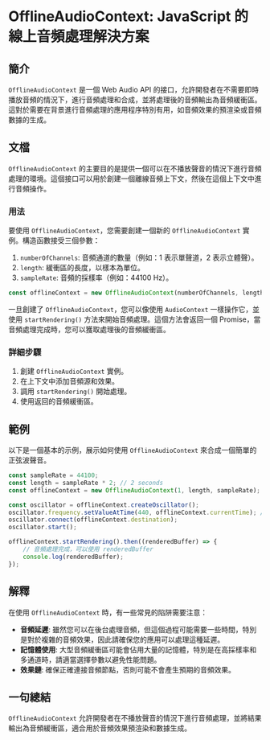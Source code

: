<!--
Meta Description: # OfflineAudioContext: JavaScript 的線上音頻處理解決方案 ## 簡介 `OfflineAudioContext` 是一個 Web Audio API 的接口，允許開發者在不需要即時播放音頻的情況下，進行音頻處理和合成，並將處理後的音頻輸出為音頻緩衝區。這對於需要在背...
Meta Keywords: offlineaudiocontext, offlinecontext, samplerate, const, length
-->

# OfflineAudioContext: JavaScript 的線上音頻處理解決方案

## 簡介
`OfflineAudioContext` 是一個 Web Audio API 的接口，允許開發者在不需要即時播放音頻的情況下，進行音頻處理和合成，並將處理後的音頻輸出為音頻緩衝區。這對於需要在背景進行音頻處理的應用程序特別有用，如音頻效果的預渲染或音頻數據的生成。

## 文檔
`OfflineAudioContext` 的主要目的是提供一個可以在不播放聲音的情況下進行音頻處理的環境。這個接口可以用於創建一個離線音頻上下文，然後在這個上下文中進行音頻操作。

### 用法
要使用 `OfflineAudioContext`，您需要創建一個新的 `OfflineAudioContext` 實例。構造函數接受三個參數：

1. `numberOfChannels`: 音頻通道的數量（例如：1 表示單聲道，2 表示立體聲）。
2. `length`: 緩衝區的長度，以樣本為單位。
3. `sampleRate`: 音頻的採樣率（例如：44100 Hz）。

```javascript
const offlineContext = new OfflineAudioContext(numberOfChannels, length, sampleRate);
```

一旦創建了 `OfflineAudioContext`，您可以像使用 `AudioContext` 一樣操作它，並使用 `startRendering()` 方法來開始音頻處理。這個方法會返回一個 Promise，當音頻處理完成時，您可以獲取處理後的音頻緩衝區。

### 詳細步驟
1. 創建 `OfflineAudioContext` 實例。
2. 在上下文中添加音頻源和效果。
3. 調用 `startRendering()` 開始處理。
4. 使用返回的音頻緩衝區。

## 範例
以下是一個基本的示例，展示如何使用 `OfflineAudioContext` 來合成一個簡單的正弦波聲音。

```javascript
const sampleRate = 44100;
const length = sampleRate * 2; // 2 seconds
const offlineContext = new OfflineAudioContext(1, length, sampleRate);

const oscillator = offlineContext.createOscillator();
oscillator.frequency.setValueAtTime(440, offlineContext.currentTime); // A4
oscillator.connect(offlineContext.destination);
oscillator.start();

offlineContext.startRendering().then((renderedBuffer) => {
    // 音頻處理完成，可以使用 renderedBuffer
    console.log(renderedBuffer);
});
```

## 解釋
在使用 `OfflineAudioContext` 時，有一些常見的陷阱需要注意：

- **音頻延遲**: 雖然您可以在後台處理音頻，但這個過程可能需要一些時間，特別是對於複雜的音頻效果，因此請確保您的應用可以處理這種延遲。
- **記憶體使用**: 大型音頻緩衝區可能會佔用大量的記憶體，特別是在高採樣率和多通道時，請適當選擇參數以避免性能問題。
- **效果鏈**: 確保正確連接音頻節點，否則可能不會產生預期的音頻效果。

## 一句總結
`OfflineAudioContext` 允許開發者在不播放聲音的情況下進行音頻處理，並將結果輸出為音頻緩衝區，適合用於音頻效果預渲染和數據生成。